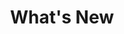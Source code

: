---
title: What's New
description: "Build compelling spatial apps using CARTO, React, and deck.gl."
icon: "/img/icons/whats-new.png"
url: whats-new
type: whats-new

cascade:
  basePath: whats-new
  menu:
    - title: "Q3 2022"
      url: quarters/q3-2022
    - title: "Q4 2022"
      url: quarters/q4-2022
---